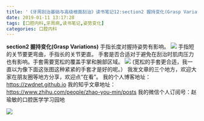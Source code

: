 ```yaml
---
title: '《牙周刮治基础与高级根面刮治》读书笔记12:section2 握持变化(Grasp Variations)'
date: 2019-01-11 13:17:28
tags: [口腔内科,牙周病,读书笔记,姿势变化]
categories: 口腔内科
---
```

**section2 握持变化(Grasp Variations)**
手指长度对握持姿势有影响。
![](https://zymblog-1258069789.cos.ap-chengdu.myqcloud.com/blog0082-yzgzjc12/01.jpg)
手指短的关节要更弯曲，手指长的关节更直。
手套是否合适对于避免在刮治时肌肉压力也有影响。手套需要宽松的覆盖手掌和腕部区域。
![](https://zymblog-1258069789.cos.ap-chengdu.myqcloud.com/blog0082-yzgzjc12/02.jpg)
(宽松的手套更合适，我一直以为像下面这张图这种紧紧的手套才是好的呢。）
我发文章的三个地方，欢迎大家在朋友圈等地方分享，欢迎点“在看”。
我的个人博客地址：https://zwdnet.github.io
我的知乎文章地址： https://www.zhihu.com/people/zhao-you-min/posts
我的微信个人订阅号：赵瑜敏的口腔医学学习园地

![](https://zymblog-1258069789.cos.ap-chengdu.myqcloud.com/other/wx.jpg)